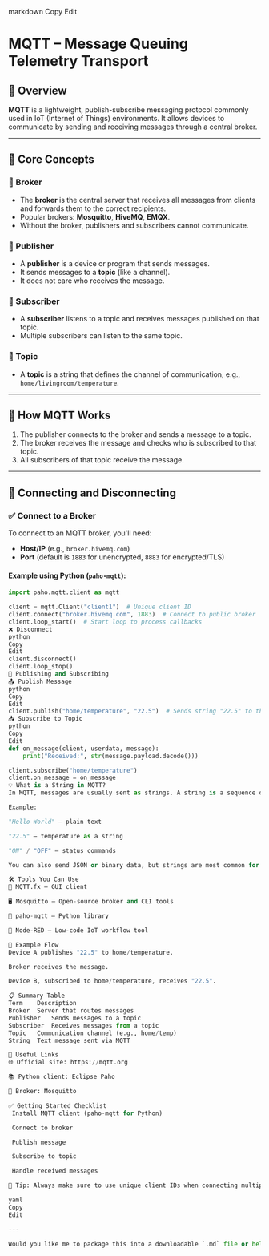 
markdown
Copy
Edit
# MQTT – Message Queuing Telemetry Transport

## 📘 Overview

**MQTT** is a lightweight, publish-subscribe messaging protocol commonly used in IoT (Internet of Things) environments. It allows devices to communicate by sending and receiving messages through a central broker.

---

## 🔧 Core Concepts

### 🔹 Broker
- The **broker** is the central server that receives all messages from clients and forwards them to the correct recipients.
- Popular brokers: **Mosquitto**, **HiveMQ**, **EMQX**.
- Without the broker, publishers and subscribers cannot communicate.

### 🔹 Publisher
- A **publisher** is a device or program that sends messages.
- It sends messages to a **topic** (like a channel).
- It does not care who receives the message.

### 🔹 Subscriber
- A **subscriber** listens to a topic and receives messages published on that topic.
- Multiple subscribers can listen to the same topic.

### 🔹 Topic
- A **topic** is a string that defines the channel of communication, e.g., `home/livingroom/temperature`.

---

## 🔄 How MQTT Works

1. The publisher connects to the broker and sends a message to a topic.
2. The broker receives the message and checks who is subscribed to that topic.
3. All subscribers of that topic receive the message.

---

## 🔌 Connecting and Disconnecting

### ✅ Connect to a Broker
To connect to an MQTT broker, you'll need:
- **Host/IP** (e.g., `broker.hivemq.com`)
- **Port** (default is `1883` for unencrypted, `8883` for encrypted/TLS)

#### Example using Python (`paho-mqtt`):
```python
import paho.mqtt.client as mqtt

client = mqtt.Client("client1")  # Unique client ID
client.connect("broker.hivemq.com", 1883)  # Connect to public broker
client.loop_start()  # Start loop to process callbacks
❌ Disconnect
python
Copy
Edit
client.disconnect()
client.loop_stop()
📨 Publishing and Subscribing
📤 Publish Message
python
Copy
Edit
client.publish("home/temperature", "22.5")  # Sends string "22.5" to the topic
📥 Subscribe to Topic
python
Copy
Edit
def on_message(client, userdata, message):
    print("Received:", str(message.payload.decode()))

client.subscribe("home/temperature")
client.on_message = on_message
💡 What is a String in MQTT?
In MQTT, messages are usually sent as strings. A string is a sequence of text characters.

Example:

"Hello World" – plain text

"22.5" – temperature as a string

"ON" / "OFF" – status commands

You can also send JSON or binary data, but strings are most common for simple applications.

🛠 Tools You Can Use
🧪 MQTT.fx – GUI client

🖥 Mosquitto – Open-source broker and CLI tools

🐍 paho-mqtt – Python library

🔧 Node-RED – Low-code IoT workflow tool

🧪 Example Flow
Device A publishes "22.5" to home/temperature.

Broker receives the message.

Device B, subscribed to home/temperature, receives "22.5".

📋 Summary Table
Term	Description
Broker	Server that routes messages
Publisher	Sends messages to a topic
Subscriber	Receives messages from a topic
Topic	Communication channel (e.g., home/temp)
String	Text message sent via MQTT

🔗 Useful Links
🌐 Official site: https://mqtt.org

📚 Python client: Eclipse Paho

🧰 Broker: Mosquitto

✅ Getting Started Checklist
 Install MQTT client (paho-mqtt for Python)

 Connect to broker

 Publish message

 Subscribe to topic

 Handle received messages

📝 Tip: Always make sure to use unique client IDs when connecting multiple clients to the same broker.

yaml
Copy
Edit

---

Would you like me to package this into a downloadable `.md` file or help set up a sample MQTT project using Python?
